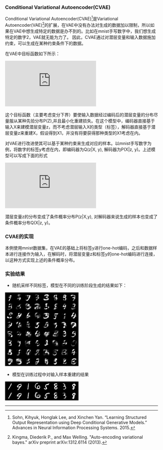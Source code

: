 ### Conditional Variational Autoencoder(CVAE)

Conditional Variational Autoencoder(CVAE)[^1]是Variational Autoencoder(VAE)[^2]的扩展，在VAE中没有办法对生成的数据加以限制，所以如果在VAE中想生成特定的数据是办不到的。比如在mnist手写数字中，我们想生成特定的数字2，VAE就无能为力了。
因此，CVAE通过对潜层变量和输入数据施加约束，可以生成在某种约束条件下的数据。

在VAE中目标函数如下所示：

![\log P ( X ) - D _ { K L } [ Q ( z | X ) \| P ( z | X ) ] = E [ \log P ( X | z ) ] - D _ { K L } [ Q ( z | X ) \| P ( z ) ]{\color{Red} }](http://latex.codecogs.com/gif.latex?%5Clog%20P%20%28%20X%20%29%20-%20D%20_%20%7B%20K%20L%20%7D%20%5B%20Q%20%28%20z%20%7C%20X%20%29%20%5C%7C%20P%20%28%20z%20%7C%20X%20%29%20%5D%20%3D%20E%20%5B%20%5Clog%20P%20%28%20X%20%7C%20z%20%29%20%5D%20-%20D%20_%20%7B%20K%20L%20%7D%20%5B%20Q%20%28%20z%20%7C%20X%20%29%20%5C%7C%20P%20%28%20z%20%29%20%5D%7B%5Ccolor%7BRed%7D%20%7D)

这个目标函数（主要考虑变分下界）要使输入数据经过编码后的潜层变量的分布尽量服从某种先验分布P(Z),并且最小化重建损失。在这个模型中，编码器直接基于输入X来建模潜层变量z，而不考虑潜层输入X的类型（标签），解码器直接基于潜层变量z来重建X，假设得到X1，并没有将要获得那种类型的X1考虑在内。

对VAE进行改进使其可以基于某种约束来生成对应的样本。以mnist手写数字为例，将数字的标签y考虑在内，即编码器为Q(z|X, y), 解码器为P(X|z, y)。上述模型可以写成下面的形式

![\log P ( X | y ) - D _ { K L } [ Q ( z | X ,y ) \| P ( z | X ,y ) ] = E [ \log P ( X | z ,y ) ] - D _ { K L } [ Q ( z | X ,y ) \| P ( z | y ) ]](http://latex.codecogs.com/gif.latex?%5Clog%20P%20%28%20X%20%7C%20y%20%29%20-%20D%20_%20%7B%20K%20L%20%7D%20%5B%20Q%20%28%20z%20%7C%20X%20%2Cy%20%29%20%5C%7C%20P%20%28%20z%20%7C%20X%20%2Cy%20%29%20%5D%20%3D%20E%20%5B%20%5Clog%20P%20%28%20X%20%7C%20z%20%2Cy%20%29%20%5D%20-%20D%20_%20%7B%20K%20L%20%7D%20%5B%20Q%20%28%20z%20%7C%20X%20%2Cy%20%29%20%5C%7C%20P%20%28%20z%20%7C%20y%20%29%20%5D)

潜层变量z的分布变成了条件概率分布P(z|X,y), 对解码器来说生成的样本也变成了条件概率分布Q(X|z, y)。

### CVAE的实现

本例使用mnist数据集，在VAE的基础上将标签y进行one-hot编码，之后和数据样本进行连接作为输入，在解码时，将潜层变量z和标签y的one-hot编码进行连接，以这种方式实现上述的条件概率分布。

### 实验结果

- 随机采样不同标签，模型在不同的训练阶段生成的结果如下：

![条件vae生成结果](results/cvae.gif)

- 模型在训练过程中对输入样本重建的结果

![](./results/reconstruction.gif)



- - -
[^1]: Sohn, Kihyuk, Honglak Lee, and Xinchen Yan. “Learning Structured Output Representation using Deep Conditional Generative Models.” Advances in Neural Information Processing Systems. 2015.

[^2]: Kingma, Diederik P., and Max Welling. "Auto-encoding variational bayes." arXiv preprint arXiv:1312.6114 (2013).

